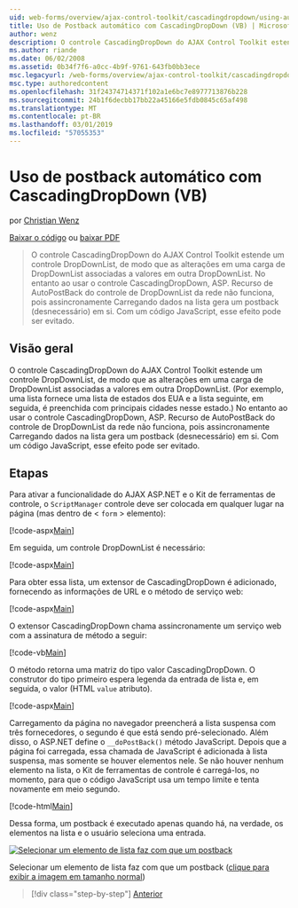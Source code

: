 ```yaml
---
uid: web-forms/overview/ajax-control-toolkit/cascadingdropdown/using-auto-postback-with-cascadingdropdown-vb
title: Uso de Postback automático com CascadingDropDown (VB) | Microsoft Docs
author: wenz
description: O controle CascadingDropDown do AJAX Control Toolkit estende um controle DropDownList, de modo que as alterações em uma carga de DropDownList associado valores em anoth...
ms.author: riande
ms.date: 06/02/2008
ms.assetid: 0b34f7f6-a0cc-4b9f-9761-643fb0bb3ece
msc.legacyurl: /web-forms/overview/ajax-control-toolkit/cascadingdropdown/using-auto-postback-with-cascadingdropdown-vb
msc.type: authoredcontent
ms.openlocfilehash: 31f24374714371f102a1e6bc7e8977713876b228
ms.sourcegitcommit: 24b1f6decbb17bb22a45166e5fdb0845c65af498
ms.translationtype: MT
ms.contentlocale: pt-BR
ms.lasthandoff: 03/01/2019
ms.locfileid: "57055353"
---
```

<a name="using-auto-postback-with-cascadingdropdown-vb"></a>Uso de postback automático com CascadingDropDown (VB)
====================
por [Christian Wenz](https://github.com/wenz)

[Baixar o código](http://download.microsoft.com/download/9/0/7/907760b1-2c60-4f81-aeb6-ca416a573b0d/cascadingdropdown3.vb.zip) ou [baixar PDF](http://download.microsoft.com/download/2/d/c/2dc10e34-6983-41d4-9c08-f78f5387d32b/cascadingdropdown3VB.pdf)

> O controle CascadingDropDown do AJAX Control Toolkit estende um controle DropDownList, de modo que as alterações em uma carga de DropDownList associadas a valores em outra DropDownList. No entanto ao usar o controle CascadingDropDown, ASP. Recurso de AutoPostBack do controle de DropDownList da rede não funciona, pois assincronamente Carregando dados na lista gera um postback (desnecessário) em si. Com um código JavaScript, esse efeito pode ser evitado.


## <a name="overview"></a>Visão geral

O controle CascadingDropDown do AJAX Control Toolkit estende um controle DropDownList, de modo que as alterações em uma carga de DropDownList associadas a valores em outra DropDownList. (Por exemplo, uma lista fornece uma lista de estados dos EUA e a lista seguinte, em seguida, é preenchida com principais cidades nesse estado.) No entanto ao usar o controle CascadingDropDown, ASP. Recurso de AutoPostBack do controle de DropDownList da rede não funciona, pois assincronamente Carregando dados na lista gera um postback (desnecessário) em si. Com um código JavaScript, esse efeito pode ser evitado.

## <a name="steps"></a>Etapas

Para ativar a funcionalidade do AJAX ASP.NET e o Kit de ferramentas de controle, o `ScriptManager` controle deve ser colocada em qualquer lugar na página (mas dentro de &lt; `form` &gt; elemento):

[!code-aspx[Main](using-auto-postback-with-cascadingdropdown-vb/samples/sample1.aspx)]

Em seguida, um controle DropDownList é necessário:

[!code-aspx[Main](using-auto-postback-with-cascadingdropdown-vb/samples/sample2.aspx)]

Para obter essa lista, um extensor de CascadingDropDown é adicionado, fornecendo as informações de URL e o método de serviço web:

[!code-aspx[Main](using-auto-postback-with-cascadingdropdown-vb/samples/sample3.aspx)]

O extensor CascadingDropDown chama assincronamente um serviço web com a assinatura de método a seguir:

[!code-vb[Main](using-auto-postback-with-cascadingdropdown-vb/samples/sample4.vb)]

O método retorna uma matriz do tipo valor CascadingDropDown. O construtor do tipo primeiro espera legenda da entrada de lista e, em seguida, o valor (HTML `value` atributo).

[!code-aspx[Main](using-auto-postback-with-cascadingdropdown-vb/samples/sample5.aspx)]

Carregamento da página no navegador preencherá a lista suspensa com três fornecedores, o segundo é que está sendo pré-selecionado. Além disso, o ASP.NET define o `__doPostBack()` método JavaScript. Depois que a página foi carregada, essa chamada de JavaScript é adicionada à lista suspensa, mas somente se houver elementos nele. Se não houver nenhum elemento na lista, o Kit de ferramentas de controle é carregá-los, no momento, para que o código JavaScript usa um tempo limite e tenta novamente em meio segundo.

[!code-html[Main](using-auto-postback-with-cascadingdropdown-vb/samples/sample6.html)]

Dessa forma, um postback é executado apenas quando há, na verdade, os elementos na lista e o usuário seleciona uma entrada.


[![Selecionar um elemento de lista faz com que um postback](using-auto-postback-with-cascadingdropdown-vb/_static/image2.png)](using-auto-postback-with-cascadingdropdown-vb/_static/image1.png)

Selecionar um elemento de lista faz com que um postback ([clique para exibir a imagem em tamanho normal](using-auto-postback-with-cascadingdropdown-vb/_static/image3.png))

> [!div class="step-by-step"]
> [Anterior](presetting-list-entries-with-cascadingdropdown-vb.md)
